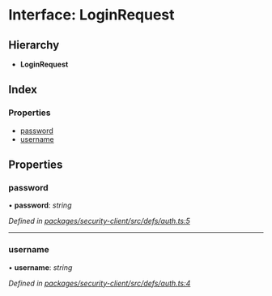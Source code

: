 # Interface: LoginRequest

## Hierarchy

* **LoginRequest**

## Index

### Properties

* [password](loginrequest.md#password)
* [username](loginrequest.md#username)

## Properties

###  password

• **password**: *string*

*Defined in [packages/security-client/src/defs/auth.ts:5](https://github.com/TheSoftwareHouse/rad-modules-tools/blob/56e5326/packages/security-client/src/defs/auth.ts#L5)*

___

###  username

• **username**: *string*

*Defined in [packages/security-client/src/defs/auth.ts:4](https://github.com/TheSoftwareHouse/rad-modules-tools/blob/56e5326/packages/security-client/src/defs/auth.ts#L4)*
